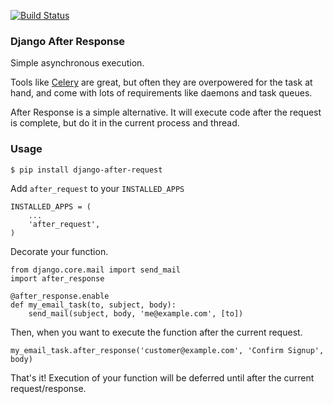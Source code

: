 [![Build Status](https://travis-ci.org/defrex/django-after-response.png)](https://travis-ci.org/defrex/django-after-response)

### Django After Response

Simple asynchronous execution.

Tools like [Celery](http://celeryproject.org/) are great, but often they are
overpowered for the task at hand, and come with lots of requirements like
daemons and task queues.

After Response is a simple alternative. It will execute code after the
request is complete, but do it in the current process and thread.

### Usage

    $ pip install django-after-request

Add `after_request` to your `INSTALLED_APPS`

    INSTALLED_APPS = (
        ...
        'after_request',
    )

Decorate your function.

    from django.core.mail import send_mail
    import after_response

    @after_response.enable
    def my_email_task(to, subject, body):
        send_mail(subject, body, 'me@example.com', [to])

Then, when you want to execute the function after the current request.

    my_email_task.after_response('customer@example.com', 'Confirm Signup', body)

That's it! Execution of your function will be deferred until after the
current request/response.
